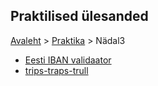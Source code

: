 ## Praktilised ülesanded
[Avaleht](../../README.md) > [Praktika](../README.md) > Nädal3

* [Eesti IBAN validaator](./Validaator)
* [trips-traps-trull](./TripsTrapsTrull)

